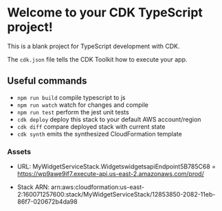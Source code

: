 # Welcome to your CDK TypeScript project!

This is a blank project for TypeScript development with CDK.

The `cdk.json` file tells the CDK Toolkit how to execute your app.

## Useful commands

 * `npm run build`   compile typescript to js
 * `npm run watch`   watch for changes and compile
 * `npm run test`    perform the jest unit tests
 * `cdk deploy`      deploy this stack to your default AWS account/region
 * `cdk diff`        compare deployed stack with current state
 * `cdk synth`       emits the synthesized CloudFormation template

 ### Assets

- URL:
MyWidgetServiceStack.WidgetswidgetsapiEndpoint5B785C68 = https://wp9awe9if7.execute-api.us-east-2.amazonaws.com/prod/

- Stack ARN:
arn:aws:cloudformation:us-east-2:160071257600:stack/MyWidgetServiceStack/12853850-2082-11eb-86f7-020672b4da98
